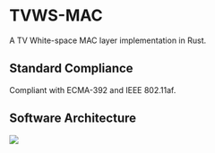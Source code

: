 # TVWS-MAC
A TV White-space MAC layer implementation in Rust. 

## Standard Compliance
Compliant with ECMA-392 and IEEE 802.11af.


## Software Architecture

![](https://i.imgur.com/rvCbRjS.png)
